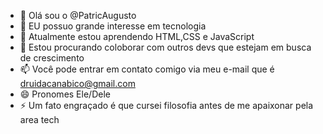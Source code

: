 - 👋 Olá sou o @PatricAugusto
- 👀 EU possuo grande interesse em tecnologia
- 🌱 Atualmente estou aprendendo HTML,CSS e JavaScript
- 💞️ Estou procurando coloborar com outros devs que estejam em busca de crescimento
- 📫 Você pode entrar em contato comigo via meu e-mail que é druidacanabico@gmail.com
- 😄 Pronomes   Ele/Dele
- ⚡ Um fato engraçado é que cursei filosofia antes de me apaixonar pela area tech

<!---
PatricAugusto/PatricAugusto is a ✨ special ✨ repository because its `README.md` (this file) appears on your GitHub profile.
You can click the Preview link to take a look at your changes.
--->
